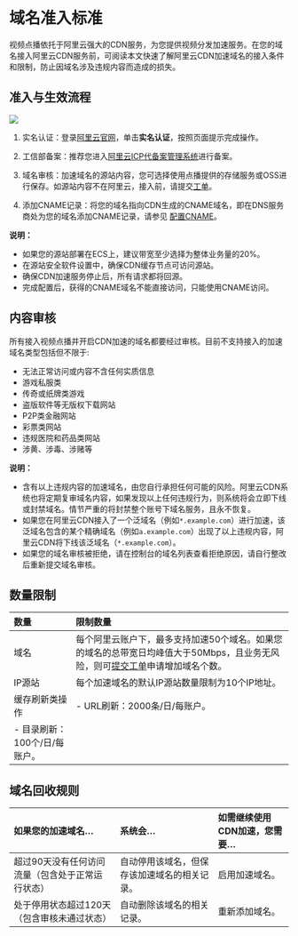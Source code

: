 # 域名准入标准

视频点播依托于阿里云强大的CDN服务，为您提供视频分发加速服务。在您的域名接入阿里云CDN服务前，可阅读本文快速了解阿里云CDN加速域名的接入条件和限制，防止因域名涉及违规内容而造成的损失。

## 准入与生效流程

![](https://static-aliyun-doc.oss-accelerate.aliyuncs.com/assets/img/zh-CN/7644325061/p172505.png)

1.  实名认证：登录[阿里云官网](https://account.console.aliyun.com/?spm=a2c4g.11186623.2.11.252241abqbKiGM#/auth/home)，单击**实名认证**，按照页面提示完成操作。

2.  工信部备案：推荐您进入[阿里云ICP代备案管理系统](https://beian.aliyun.com/?spm=5176.8142029.388261.3.a0SCC3)进行备案。

3.  域名审核：加速域名的源站内容，您可选择使用点播提供的存储服务或OSS进行保存。如源站内容不在阿里云，接入前，请提交[工单](https://selfservice.console.aliyun.com/ticket/createIndex)。

4.  添加CNAME记录：将您的域名指向CDN生成的CNAME域名，即在DNS服务商处为您的域名添加CNAME记录，请参见 [配置CNAME]()。


**说明：**

-   如果您的源站部署在ECS上，建议带宽至少选择为整体业务量的20%。
-   在源站安全软件设置中，确保CDN缓存节点可访问源站。
-   确保CDN加速服务停止后，所有请求都将回源。
-   完成配置后，获得的CNAME域名不能直接访问，只能使用CNAME访问。

## 内容审核

所有接入视频点播并开启CDN加速的域名都要经过审核。目前不支持接入的加速域名类型包括但不限于:

-   无法正常访问或内容不含任何实质信息
-   游戏私服类
-   传奇或纸牌类游戏
-   盗版软件等无版权下载网站
-   P2P类金融网站
-   彩票类网站
-   违规医院和药品类网站
-   涉黄、涉毒、涉赌等

**说明：**

-   含有以上违规内容的加速域名，由您自行承担任何可能的风险。阿里云CDN系统也将定期复审域名内容，如果发现以上任何违规行为，则系统将会立即下线或封禁域名。情节严重的将封禁整个账号下域名服务，且永不恢复。
-   如果您在阿里云CDN接入了一个泛域名（例如`*.example.com`）进行加速，该泛域名包含的某个精确域名（例如`a.example.com`）出现了以上违规内容，阿里云CDN将下线该泛域名（`*.example.com`）。
-   如果您的域名审核被拒绝，请在控制台的域名列表查看拒绝原因，请自行整改后重新提交域名审核。

## 数量限制

|数量|限制数量|
|:-|:---|
|域名|每个阿里云账户下，最多支持加速50个域名。如果您的域名的总带宽日均峰值大于50Mbps，且业务无风险，则可[提交工单](https://workorder.console.aliyun.com/console.htm?lang=&accounttraceid=3c62958a-b7f1-4439-b87b-5f59ed3e9704#/ticket/add?productCode=cdn)申请增加域名个数。|
|IP源站|每个加速域名的默认IP源站数量限制为10个IP地址。|
|缓存刷新类操作|-   URL刷新：2000条/日/每账户。
-   目录刷新：100个/日/每账户。 |

## 域名回收规则

|如果您的加速域名…|系统会…|如需继续使用CDN加速，您需要…|
|:--------|:---|:---------------|
|超过90天没有任何访问流量（包含处于正常运行状态）|自动停用该域名，但保存该加速域名的相关记录。|启用加速域名。|
|处于停用状态超过120天（包含审核未通过状态）|自动删除该域名的相关记录。|重新添加域名。|

